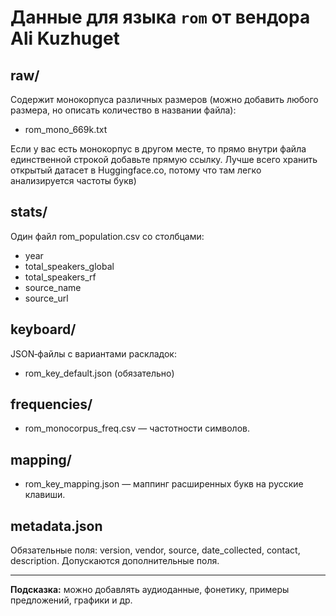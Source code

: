 # Данные для языка `rom` от вендора Ali Kuzhuget

## raw/
Содержит монокорпуса различных размеров (можно добавить любого размера, но описать количество в названии файла):
- rom_mono_669k.txt

Если у вас есть монокорпус в другом месте, то прямо внутри файла единственной строкой добавьте прямую ссылку. Лучше всего хранить открытый датасет в Huggingface.co, потому что там легко анализируется частоты букв)

## stats/
Один файл rom_population.csv со столбцами:
- year
- total_speakers_global
- total_speakers_rf
- source_name
- source_url

## keyboard/
JSON‑файлы с вариантами раскладок:
- rom_key_default.json (обязательно)

## frequencies/
- rom_monocorpus_freq.csv — частотности символов.

## mapping/
- rom_key_mapping.json — маппинг расширенных букв на русские клавиши.

## metadata.json
Обязательные поля: version, vendor, source, date_collected, contact, description.
Допускаются дополнительные поля.

---  
**Подсказка:** можно добавлять аудиоданные, фонетику, примеры предложений, графики и др.